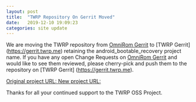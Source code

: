 ```yaml
---
layout: post
title:  "TWRP Repository On Gerrit Moved"
date:   2019-12-10 19:09:23
categories: site update
---
```


We are moving the TWRP repository from [OmniRom Gerrit](https://gerrit.omnirom.org) to [TWRP Gerrit] (https://gerrit.twrp.me) retaining the android\_bootable\_recovery project name. If you have any open Change Requests on [OmniRom Gerrit](https://gerrit.omnirom.org) and would like to see them reviewed, please cherry-pick and push them to the repository on [TWRP Gerrit] (https://gerrit.twrp.me).

[Original project URL: ](https://gerrit.omnirom.org/#/q/project:android_bootable_recovery)
[New project URL: ](https://gerrit.twrp.me/q/project:+android_bootable_recovery)

Thanks for all your continued support to the TWRP OSS Project.
